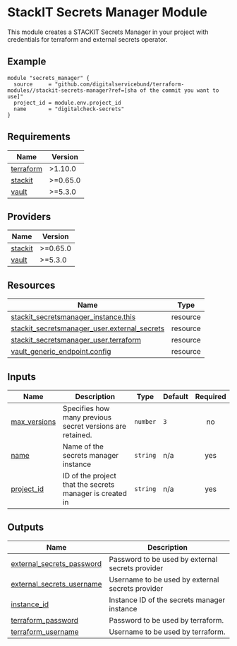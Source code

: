 # StackIT Secrets Manager Module
This module creates a STACKIT Secrets Manager in your project with credentials for terraform and external secrets operator.

## Example
```hcl
module "secrets_manager" {
  source     = "github.com/digitalservicebund/terraform-modules//stackit-secrets-manager?ref=[sha of the commit you want to use]"
  project_id = module.env.project_id
  name       = "digitalcheck-secrets"
}
```

<!-- BEGIN_TF_DOCS -->
## Requirements

| Name | Version |
|------|---------|
| <a name="requirement_terraform"></a> [terraform](#requirement\_terraform) | >1.10.0 |
| <a name="requirement_stackit"></a> [stackit](#requirement\_stackit) | >=0.65.0 |
| <a name="requirement_vault"></a> [vault](#requirement\_vault) | >=5.3.0 |

## Providers

| Name | Version |
|------|---------|
| <a name="provider_stackit"></a> [stackit](#provider\_stackit) | >=0.65.0 |
| <a name="provider_vault"></a> [vault](#provider\_vault) | >=5.3.0 |

## Resources

| Name | Type |
|------|------|
| [stackit_secretsmanager_instance.this](https://registry.terraform.io/providers/stackitcloud/stackit/latest/docs/resources/secretsmanager_instance) | resource |
| [stackit_secretsmanager_user.external_secrets](https://registry.terraform.io/providers/stackitcloud/stackit/latest/docs/resources/secretsmanager_user) | resource |
| [stackit_secretsmanager_user.terraform](https://registry.terraform.io/providers/stackitcloud/stackit/latest/docs/resources/secretsmanager_user) | resource |
| [vault_generic_endpoint.config](https://registry.terraform.io/providers/hashicorp/vault/latest/docs/resources/generic_endpoint) | resource |

## Inputs

| Name | Description | Type | Default | Required |
|------|-------------|------|---------|:--------:|
| <a name="input_max_versions"></a> [max\_versions](#input\_max\_versions) | Specifies how many previous secret versions are retained. | `number` | `3` | no |
| <a name="input_name"></a> [name](#input\_name) | Name of the secrets manager instance | `string` | n/a | yes |
| <a name="input_project_id"></a> [project\_id](#input\_project\_id) | ID of the project that the secrets manager is created in | `string` | n/a | yes |

## Outputs

| Name | Description |
|------|-------------|
| <a name="output_external_secrets_password"></a> [external\_secrets\_password](#output\_external\_secrets\_password) | Password to be used by external secrets provider |
| <a name="output_external_secrets_username"></a> [external\_secrets\_username](#output\_external\_secrets\_username) | Username to be used by external secrets provider |
| <a name="output_instance_id"></a> [instance\_id](#output\_instance\_id) | Instance ID of the secrets manager instance |
| <a name="output_terraform_password"></a> [terraform\_password](#output\_terraform\_password) | Password to be used by terraform. |
| <a name="output_terraform_username"></a> [terraform\_username](#output\_terraform\_username) | Username to be used by terraform. |
<!-- END_TF_DOCS -->